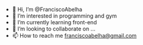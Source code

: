 - 👋 Hi, I’m @FranciscoAbelha
- 👀 I’m interested in programming and gym
- 🌱 I’m currently learning front-end
- 💞️ I’m looking to collaborate on ...
- 📫 How to reach me franciscoabelha@gmail.com

<!---
FranciscoAbelha/FranciscoAbelha is a ✨ special ✨ repository because its `README.md` (this file) appears on your GitHub profile.
You can click the Preview link to take a look at your changes.
--->
